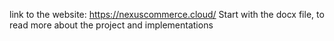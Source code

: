 link to the website: https://nexuscommerce.cloud/
Start with the docx file, to read more about the project and implementations 
